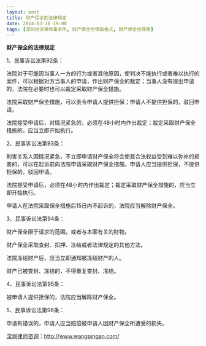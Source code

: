 ```yaml
---
layout: post
title: 财产保全的法律规定
date: 2014-03-16 19:08
tags: [深圳经济律师事务所, 财产保全担保函格式, 财产保全担保费]
---
```

<strong>财产保全的法律规定</strong>

1、民事诉讼法第92条：

法院对于可能因当事人一方的行为或者其他原因，使判决不能执行或者难以执行的案件，可以根据对方当事人的申请，作出财产保全的裁定；当事人没有提出申请的，法院在必要时也可以裁定采取财产保全措施。

法院采取财产保全措施，可以责令申请人提供担保；申请人不提供担保的，驳回申请。

法院接受申请后，对情况紧急的，必须在48小时内作出裁定；裁定采取财产保全措施的，应当立即开始执行。

2、民事诉讼法第93条：

利害关系人因情况紧急，不立即申请财产保全将会使其合法权益受到难以弥补的损害的，可以在起诉前向法院申请采取财产保全措施。申请人应当提供担保，不提供担保的，驳回申请。

法院接受申请后，必须在48小时内作出裁定；裁定采取财产保全措施的，应当立即开始执行。

申请人在法院采取保全措施后15日内不起诉的，法院应当解除财产保全。

3、民事诉讼法第94条：

财产保全限于请求的范围，或者与本案有关的财物。

财产保全采取查封、扣押、冻结或者法律规定的其他方法。

法院冻结财产后，应当立即通知被冻结财产的人。

财产已被查封、冻结的，不得重复查封、冻结。

4、民事诉讼法第95条：

被申请人提供担保的，法院应当解除财产保全。

5、民事诉讼法第96条：

申请有错误的，申请人应当赔偿被申请人因财产保全所遭受的损失。

<a href="http://www.wangpingan.com/">深圳律师咨询</a>：<a href="http://www.wangpingan.com/">http://www.wangpingan.com/</a>

